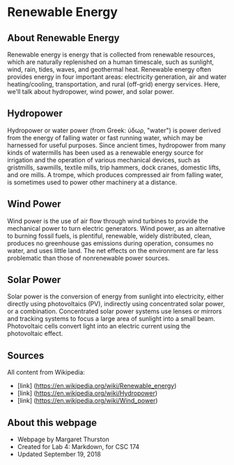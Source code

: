# Renewable Energy

## About Renewable Energy

Renewable energy is energy that is collected from renewable resources, which are naturally replenished on a human timescale, such as sunlight, wind, rain, tides, waves, and geothermal heat. Renewable energy often provides energy in four important areas: electricity generation, air and water heating/cooling, transportation, and rural (off-grid) energy services. Here, we'll talk about hydropower, wind power, and solar power.

## Hydropower

Hydropower or water power (from Greek: ύδωρ, "water") is power derived from the energy of falling water or fast running water, which may be harnessed for useful purposes. Since ancient times, hydropower from many kinds of watermills has been used as a renewable energy source for irrigation and the operation of various mechanical devices, such as gristmills, sawmills, textile mills, trip hammers, dock cranes, domestic lifts, and ore mills. A trompe, which produces compressed air from falling water, is sometimes used to power other machinery at a distance.

## Wind Power

Wind power is the use of air flow through wind turbines to provide the mechanical power to turn electric generators. Wind power, as an alternative to burning fossil fuels, is plentiful, renewable, widely distributed, clean, produces no greenhouse gas emissions during operation, consumes no water, and uses little land. The net effects on the environment are far less problematic than those of nonrenewable power sources.

## Solar Power

Solar power is the conversion of energy from sunlight into electricity, either directly using photovoltaics (PV), indirectly using concentrated solar power, or a combination. Concentrated solar power systems use lenses or mirrors and tracking systems to focus a large area of sunlight into a small beam. Photovoltaic cells convert light into an electric current using the photovoltaic effect.

## Sources
All content from Wikipedia:
- [link] (https://en.wikipedia.org/wiki/Renewable_energy)
- [link] (https://en.wikipedia.org/wiki/Hydropower)
- [link] (https://en.wikipedia.org/wiki/Wind_power)

## About this webpage

- Webpage by Margaret Thurston
- Created for Lab 4: Markdown, for CSC 174
- Updated September 19, 2018
